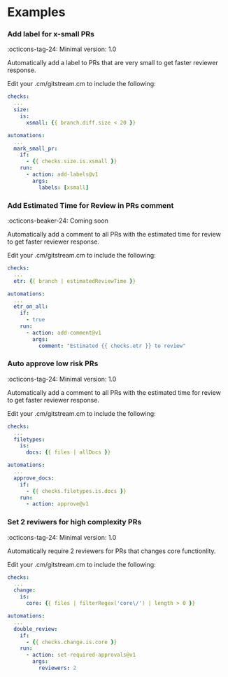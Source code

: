 # Examples

### Add label for x-small PRs

:octicons-tag-24: Minimal version: 1.0

Automatically add a label to PRs that are very small to get faster reviewer response.

Edit your .cm/gitstream.cm to include the following:

```yaml
checks:
  ...
  size:
    is:
      xsmall: {{ branch.diff.size < 20 }}

automations:
  ...
  mark_small_pr:
    if:
      - {{ checks.size.is.xsmall }}
    run:
      - action: add-labels@v1
        args:
          labels: [xsmall]
```

### Add Estimated Time for Review in PRs comment 

:octicons-beaker-24: Coming soon

Automatically add a comment to all PRs with the estimated time for review to get faster reviewer response.

Edit your .cm/gitstream.cm to include the following:

```yaml
checks:
  ...
  etr: {{ branch | estimatedReviewTime }}

automations:
  ...
  etr_on_all:
    if:
      - true
    run:
      - action: add-comment@v1
        args:
          comment: "Estimated {{ checks.etr }} to review"
```

### Auto approve low risk PRs 

:octicons-tag-24: Minimal version: 1.0

Automatically add a comment to all PRs with the estimated time for review to get faster reviewer response.

Edit your .cm/gitstream.cm to include the following:

```yaml
checks:
  ...
  filetypes:
    is:
      docs: {{ files | allDocs }}

automations:
  ...
  approve_docs:
    if:
      - {{ checks.filetypes.is.docs }}
    run:
      - action: approve@v1
```

### Set 2 reviwers for high complexity PRs 

:octicons-tag-24: Minimal version: 1.0

Automatically require 2 reviewers for PRs that changes core functionlity.

Edit your .cm/gitstream.cm to include the following:

```yaml
checks:
  ...
  change:
    is:
      core: {{ files | filterRegex('core\/') | length > 0 }}

automations:
  ...
  double_review:
    if:
      - {{ checks.change.is.core }}
    run:
      - action: set-required-approvals@v1
        args:
          reviewers: 2
```

